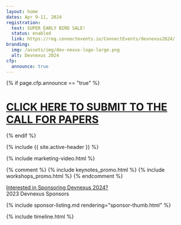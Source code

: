 ```yaml
---
layout: home
dates: Apr 9-11, 2024
registration:
  text: SUPER EARLY BIRD SALE!
  status: enabled
  link: https://reg.connectevents.io/ConnectEvents/devnexus2024/
branding:
  img: /assets/img/dev-nexus-logo-large.png
  alt: Devnexus 2024
cfp:
  announce: true
---
```

{% if page.cfp.announce == "true" %}

<div class="featured-header"><h1 class="top-intro"><a href="{{site.links.cfp}}">CLICK HERE TO SUBMIT TO THE CALL FOR PAPERS</a></h1></div>
{% endif %}

{% include {{ site.active-header }} %}

{% include marketing-video.html %}

{% comment %} {% include keynotes_promo.html %} {% include workshops_promo.html %} {% endcomment %}

<div class="row"><a name="sponsorlist"></a><div class="featured-header"><a class="action-header" href="https://ajug.typeform.com/to/BTa7bZ">Interested in Sponsoring Devnexus 2024?</a></div> 

<div class="featured-header">2023 Devnexus Sponsors</div>

{% include sponsor-listing.md rendering="sponsor-thumb.html" %}
</div>

<div><a name="timeline"></a> {% include timeline.html %}</div>